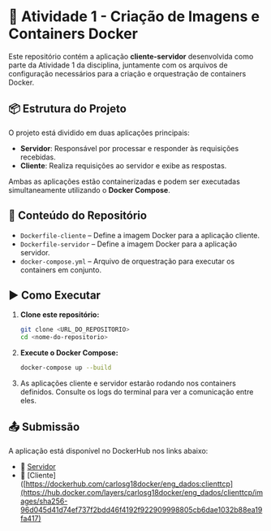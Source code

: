 # 🐳 Atividade 1 - Criação de Imagens e Containers Docker

Este repositório contém a aplicação **cliente-servidor** desenvolvida como parte da Atividade 1 da disciplina, juntamente com os arquivos de configuração necessários para a criação e orquestração de containers Docker.

## 📦 Estrutura do Projeto

O projeto está dividido em duas aplicações principais:

- **Servidor**: Responsável por processar e responder às requisições recebidas.
- **Cliente**: Realiza requisições ao servidor e exibe as respostas.

Ambas as aplicações estão containerizadas e podem ser executadas simultaneamente utilizando o **Docker Compose**.

## 📁 Conteúdo do Repositório

- `Dockerfile-cliente` – Define a imagem Docker para a aplicação cliente.
- `Dockerfile-servidor` – Define a imagem Docker para a aplicação servidor.
- `docker-compose.yml` – Arquivo de orquestração para executar os containers em conjunto.

## ▶️ Como Executar

1. **Clone este repositório:**
   ```bash
   git clone <URL_DO_REPOSITORIO>
   cd <nome-do-repositorio>
   ```

2. **Execute o Docker Compose:**
   ```bash
   docker-compose up --build
   ```

3. As aplicações cliente e servidor estarão rodando nos containers definidos. Consulte os logs do terminal para ver a comunicação entre eles.

## 📤 Submissão

A aplicação está disponível no DockerHub nos links abaixo:

- 🔗 [Servidor](https://hub.docker.com/layers/carlosg18docker/eng_dados/servertcp/images/sha256-1048bff77a0d13faae823d8ded2bf8b23554b960c74e855f53c0b46ae2483ed1)
- 🔗 [Cliente]([https://dockerhub.com/carlosg18docker/eng_dados:clienttcp](https://hub.docker.com/layers/carlosg18docker/eng_dados/clienttcp/images/sha256-96d045d41d74ef737f2bdd46f4192f922909998805cb6dae1032b88ea19fa417)
